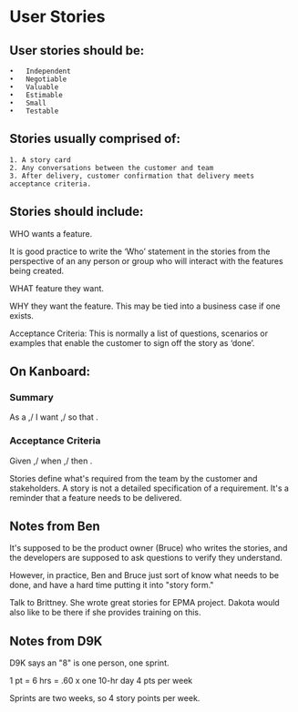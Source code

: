 # User Stories

## User stories should be:
	•	Independent
	•	Negotiable
	•	Valuable
	•	Estimable
	•	Small
	•	Testable

## Stories usually comprised of:
	1. A story card
	2. Any conversations between the customer and team
	3. After delivery, customer confirmation that delivery meets acceptance criteria.


## Stories should include:
WHO wants a feature.

It is good practice to write the ‘Who’ statement in the stories from the perspective of an any person or group who will interact with the features being created. 

WHAT feature they want.

WHY they want the feature. This may be tied into a business case if one exists.

Acceptance Criteria: This is normally a list of questions, scenarios or examples that enable the customer to sign off the story as ‘done’.

## On Kanboard:

### Summary
As a <who>,/
I want <what>,/
so that <why>.

### Acceptance Criteria
Given <starting condition>,/
when <action occurs>,/
then <expected result>.

Stories define what's required from the team by the customer and stakeholders. A story is not a detailed specification of a requirement. It's a reminder that a feature needs to be delivered.

## Notes from Ben

It's supposed to be the product owner (Bruce) who writes the stories, and the developers are supposed to ask questions to verify they understand.

However, in practice, Ben and Bruce just sort of know what needs to be done, and have a hard time putting it into "story form."

Talk to Brittney. She wrote great stories for EPMA project. Dakota would also like to be there if she provides training on this.

## Notes from D9K

D9K says an "8" is one person, one sprint.

1 pt = 6 hrs = .60 x one 10-hr day
4 pts per week

Sprints are two weeks, so 4 story points per week.

